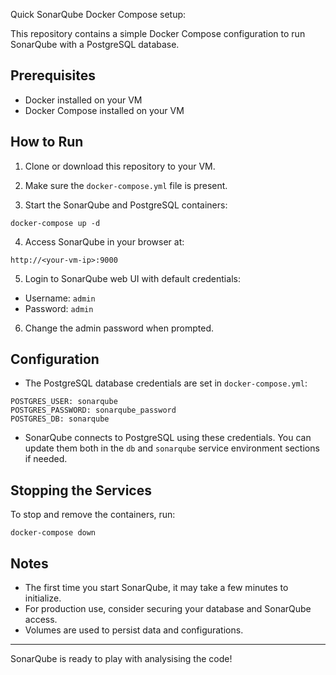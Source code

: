 
Quick SonarQube Docker Compose setup:

This repository contains a simple Docker Compose configuration to run SonarQube with a PostgreSQL database.

## Prerequisites

- Docker installed on your VM
- Docker Compose installed on your VM

## How to Run

1. Clone or download this repository to your VM.

2. Make sure the `docker-compose.yml` file is present.

3. Start the SonarQube and PostgreSQL containers:


```
docker-compose up -d

```

4. Access SonarQube in your browser at:

```
http://<your-vm-ip>:9000

```

5. Login to SonarQube web UI with default credentials:

- Username: `admin`
- Password: `admin`

6. Change the admin password when prompted.

## Configuration

- The PostgreSQL database credentials are set in `docker-compose.yml`:

```
POSTGRES_USER: sonarqube
POSTGRES_PASSWORD: sonarqube_password
POSTGRES_DB: sonarqube

```

- SonarQube connects to PostgreSQL using these credentials. You can update them both in the `db` and `sonarqube` service environment sections if needed.

## Stopping the Services

To stop and remove the containers, run:

```
docker-compose down

```

## Notes

- The first time you start SonarQube, it may take a few minutes to initialize.
- For production use, consider securing your database and SonarQube access.
- Volumes are used to persist data and configurations.

---

SonarQube is ready to play with analysising the code!

